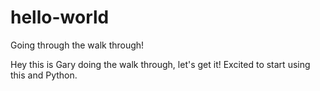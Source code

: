 # hello-world
Going through the walk through!

Hey this is Gary doing the walk through, let's get it!
Excited to start using this and Python.
